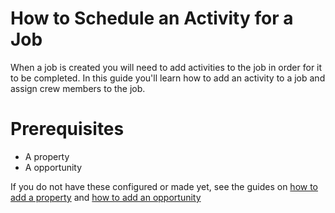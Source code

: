 # How to Schedule an Activity for a Job

When a job is created you will need to add activities to the job in order for it to be completed. In this guide you'll learn how to add an activity to a job and assign crew members to the job.

# Prerequisites

- A property
- A opportunity

If you do not have these configured or made yet, see the guides on [how to add a property](Guides\adding-a-property.md) and [how to add an opportunity](Guides\adding-an-oppurtunity.md)
